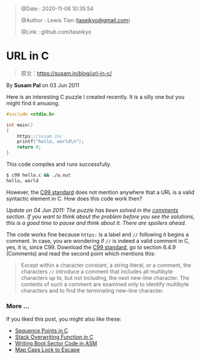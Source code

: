 > @Date    : 2020-11-06 10:35:54
>
> @Author  : Lewis Tian (taseikyo@gmail.com)
>
> @Link    : github.com/taseikyo

# URL in C

> 原文：https://susam.in/blog/url-in-c/

By **Susam Pal** on 03 Jun 2011

Here is an interesting C puzzle I created recently. It is a silly one but you might find it amusing.

```C
#include <stdio.h>

int main()
{
    https://susam.in/
    printf("hello, world\n");
    return 0;
}
```

This code compiles and runs successfully.

```Bash
$ c99 hello.c && ./a.out
hello, world
```

However, the [C99 standard](http://www.open-std.org/JTC1/SC22/WG14/www/docs/n1256.pdf) does not mention anywhere that a URL is a valid syntactic element in C. How does this code work then?

*Update on 04 Jun 2011: The puzzle has been solved in the [comments](https://susam.in/blog/url-in-c/comments/) section. If you want to think about the problem before you see the solutions, this is a good time to pause and think about it. There are spoilers ahead.*

The code works fine because `https:` is a label and `//` following it begins a comment. In case, you are wondering if `//` is indeed a valid comment in C, yes, it is, since C99. Download the [C99 standard](http://www.open-std.org/JTC1/SC22/WG14/www/docs/n1256.pdf), go to section 6.4.9 (Comments) and read the second point which mentions this:

> Except within a character constant, a string literal, or a comment, the characters `//` introduce a comment that includes all multibyte characters up to, but not including, the next new-line character. The contents of such a comment are examined only to identify multibyte characters and to find the terminating new-line character.

### More ...

If you liked this post, you might also like these:

- [Sequence Points in C](https://susam.in/blog/sequence-points/)
- [Stack Overwriting Function in C](https://susam.in/blog/stack-overwriting-function/)
- [Writing Boot Sector Code in ASM](https://susam.in/blog/writing-boot-sector-code/)
- [Map Caps Lock to Escape](https://github.com/susam/uncap)
